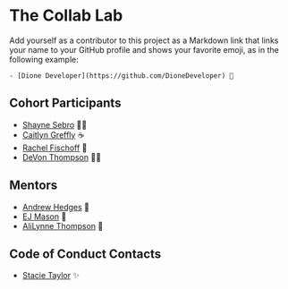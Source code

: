 # The Collab Lab

Add yourself as a contributor to this project as a Markdown link that links your name to your GitHub profile and shows your favorite emoji, as in the following example:

    - [Dione Developer](https://github.com/DioneDeveloper) 💅

## Cohort Participants

- [Shayne Sebro](https://github.com/snsebro) 🙌🏾
- [Caitlyn Greffly](https://github.com/greffly) ☕️
- [Rachel Fischoff](https://github.com/rachel-fischoff) 🔮
- [DeVon Thompson](https://github.com/deethompson) 🙌🏾



## Mentors

- [Andrew Hedges](https://github.com/segdeha) 🦔
- [EJ Mason](https://github.com/mxmason) 🐧
- [AliLynne Thompson](https://github.com/alilynne) 🐹

## Code of Conduct Contacts

- [Stacie Taylor](https://github.com/stacietaylorcima) ✨
